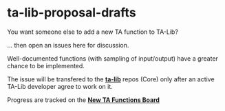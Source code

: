 # ta-lib-proposal-drafts
You want someone else to add a new TA function to TA-Lib? 

... then open an issues here for discussion.

Well-documented functions (with sampling of input/output) have a greater chance to be implemented.

The issue will be transfered to the [**ta-lib**](https://github.com/TA-Lib/ta-lib) repos (Core) only after an active TA-Lib developer agree to work on it.

Progress are tracked on the [**New TA Functions Board**]( https://github.com/orgs/TA-Lib/projects/1 )
